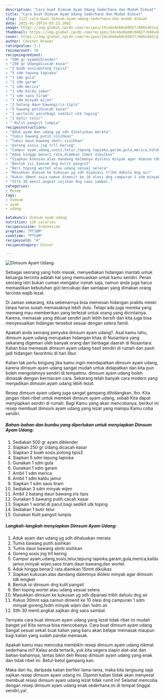 ```yaml
---
description: "Cara buat Dimsum Ayam Udang Sederhana dan Mudah Dibuat"
title: "Cara buat Dimsum Ayam Udang Sederhana dan Mudah Dibuat"
slug: 1127-cara-buat-dimsum-ayam-udang-sederhana-dan-mudah-dibuat
date: 2021-01-29T14:03:23.266Z
image: https://img-global.cpcdn.com/recipes/24cebe0ab0c04027/680x482cq70/dimsum-ayam-udang-foto-resep-utama.jpg
thumbnail: https://img-global.cpcdn.com/recipes/24cebe0ab0c04027/680x482cq70/dimsum-ayam-udang-foto-resep-utama.jpg
cover: https://img-global.cpcdn.com/recipes/24cebe0ab0c04027/680x482cq70/dimsum-ayam-udang-foto-resep-utama.jpg
author: Chester Brewer
ratingvalue: 3.1
reviewcount: 10
recipeingredient:
- "500 gr ayamdiblender"
- "250 gr Udangdicacah kasar"
- "2 buah sosispotong tipis2"
- "5 sdm tepung tapioka"
- "1 sdm gula"
- "1 sdm garam"
- "1 sdm merica"
- "1 sdm kaldu jamur"
- "1 sdm saos tiram"
- "3 sdm minyak wijen"
- "2 batang daun bawangiris tipis"
- "5 bawang putihcacah kasar"
- "1 worteldi parutbagi sedikit utk toping"
- "1 butir telur"
- " Kulit pangsit lumpia"
recipeinstructions:
- "Aduk ayam dan udang yg sdh dihaluskan merata"
- "Tumis bawang putih.sisihkan"
- "Tumis daun bawang sbntr.sisihkan"
- "Goreng sosis jng trll kering"
- "Campur ayam,udang,sosis,telur,tepung tapioka,garam,gula,merica,kaldu jamur,minyak wijen,saos tiram,daun bawang,dan wortel."
- "Aduk hingga benar2 rata.diamkan 15mnt dikulkas"
- "Siapkan kukusan.alas dandang dalemnya diolesi minyak agar dimsum tdk lengket"
- "Bentuk isi dimsum dng kulit pangsit"
- "Beri toping wortel atau udang sesuai selera"
- "Masukkan dimsum ke kukusan yg sdh dipanasi trlbh dahulu dng air"
- "Kukus 30mnt saja.namun dimenit ke 10 olesi dng campuran 1 sdm minyak goreng,1sdm minyak wijen dan 1sdm air"
- "Stlh 30 menit.angkat.sajikan dng saos sambal."
categories:
- Resep
tags:
- dimsum
- ayam
- udang

katakunci: dimsum ayam udang 
nutrition: 126 calories
recipecuisine: Indonesian
preptime: "PT10M"
cooktime: "PT54M"
recipeyield: "4"
recipecategory: Dinner

---
```



![Dimsum Ayam Udang](https://img-global.cpcdn.com/recipes/24cebe0ab0c04027/680x482cq70/dimsum-ayam-udang-foto-resep-utama.jpg)

Sebagai seorang yang hobi masak, menyediakan hidangan mantab untuk keluarga tercinta adalah hal yang memuaskan untuk kamu sendiri. Peran seorang istri bukan cuman mengatur rumah saja, namun anda juga harus memastikan kebutuhan gizi tercukupi dan santapan yang dimakan orang tercinta wajib lezat.

Di zaman  sekarang, kita sebenarnya bisa memesan hidangan praktis meski tanpa harus susah memasaknya lebih dulu. Tetapi ada juga mereka yang memang mau memberikan yang terlezat untuk orang yang dicintainya. Karena, memasak yang dibuat sendiri jauh lebih bersih dan kita juga bisa menyesuaikan hidangan tersebut sesuai dengan selera famili. 



Apakah anda seorang penyuka dimsum ayam udang?. Asal kamu tahu, dimsum ayam udang merupakan hidangan khas di Nusantara yang sekarang digemari oleh banyak orang dari berbagai daerah di Nusantara. Kalian bisa memasak dimsum ayam udang hasil sendiri di rumah dan pasti jadi hidangan favoritmu di hari libur.

Kalian tak perlu bingung jika kamu ingin mendapatkan dimsum ayam udang, karena dimsum ayam udang sangat mudah untuk didapatkan dan kita pun boleh mengolahnya sendiri di tempatmu. dimsum ayam udang boleh dimasak dengan bermacam cara. Sekarang telah banyak cara modern yang menjadikan dimsum ayam udang lebih lezat.

Resep dimsum ayam udang juga sangat gampang dihidangkan, lho. Kita jangan ribet-ribet untuk membeli dimsum ayam udang, sebab Kita dapat menyiapkan sendiri di rumah. Bagi Kamu yang akan mencobanya, berikut ini resep membuat dimsum ayam udang yang lezat yang mampu Kamu coba sendiri.

<!--inarticleads1-->

##### Bahan-bahan dan bumbu yang diperlukan untuk menyiapkan Dimsum Ayam Udang:

1. Sediakan 500 gr ayam.diblender
1. Siapkan 250 gr Udang.dicacah kasar
1. Siapkan 2 buah sosis.potong tipis2
1. Siapkan 5 sdm tepung tapioka
1. Gunakan 1 sdm gula
1. Gunakan 1 sdm garam
1. Ambil 1 sdm merica
1. Ambil 1 sdm kaldu jamur
1. Siapkan 1 sdm saos tiram
1. Sediakan 3 sdm minyak wijen
1. Ambil 2 batang daun bawang.iris tipis
1. Gunakan 5 bawang putih.cacah kasar
1. Siapkan 1 wortel.di parut.bagi sedikit utk toping
1. Sediakan 1 butir telur
1. Gunakan  Kulit pangsit lumpia




<!--inarticleads2-->

##### Langkah-langkah menyiapkan Dimsum Ayam Udang:

1. Aduk ayam dan udang yg sdh dihaluskan merata
1. Tumis bawang putih.sisihkan
1. Tumis daun bawang sbntr.sisihkan
1. Goreng sosis jng trll kering
1. Campur ayam,udang,sosis,telur,tepung tapioka,garam,gula,merica,kaldu jamur,minyak wijen,saos tiram,daun bawang,dan wortel.
1. Aduk hingga benar2 rata.diamkan 15mnt dikulkas
1. Siapkan kukusan.alas dandang dalemnya diolesi minyak agar dimsum tdk lengket
1. Bentuk isi dimsum dng kulit pangsit
1. Beri toping wortel atau udang sesuai selera
1. Masukkan dimsum ke kukusan yg sdh dipanasi trlbh dahulu dng air
1. Kukus 30mnt saja.namun dimenit ke 10 olesi dng campuran 1 sdm minyak goreng,1sdm minyak wijen dan 1sdm air
1. Stlh 30 menit.angkat.sajikan dng saos sambal.




Ternyata cara buat dimsum ayam udang yang lezat tidak ribet ini mudah banget ya! Kita semua bisa mencobanya. Cara buat dimsum ayam udang Sangat sesuai sekali buat kalian yang baru akan belajar memasak maupun bagi kalian yang sudah pandai memasak.

Apakah kamu mau mencoba membikin resep dimsum ayam udang nikmat sederhana ini? Kalau anda tertarik, yuk kita segera siapin alat-alat dan bahan-bahannya, lantas bikin deh Resep dimsum ayam udang yang enak dan tidak ribet ini. Betul-betul gampang kan. 

Maka dari itu, daripada kalian berfikir lama-lama, maka kita langsung saja sajikan resep dimsum ayam udang ini. Dijamin kalian tiidak akan menyesal membuat resep dimsum ayam udang lezat tidak rumit ini! Selamat mencoba dengan resep dimsum ayam udang enak sederhana ini di tempat tinggal sendiri,ya!.

